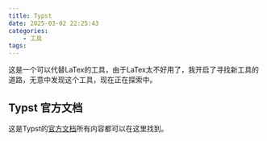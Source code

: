 ```yaml
---
title: Typst
date: 2025-03-02 22:25:43
categories: 
    - 工具
tags:
---
```


这是一个可以代替LaTex的工具，由于LaTex太不好用了，我开启了寻找新工具的道路，无意中发现这个工具，现在正在探索中。

<!--more-->

## Typst 官方文档

这是Typst的[官方文档](https://typst.app/)所有内容都可以在这里找到。
